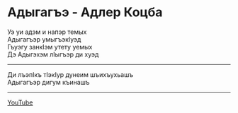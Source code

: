 # Адыгагъэ - Адлер Коцба

Уэ уи адэм и напэр темых  
Адыгагъэр умыгъэкIуэд  
Гъуэгу занкIэм утету уемых  
Дэ Адыгэхэм лIыгъэр ди хуэд  

---

Ди лъэпIкъ тIэкIур дунеим шъихъухьашъ  
Адыгагъэр дигум къинашъ

---

[YouTube](https://www.youtube.com/watch?v=8hD52gc01CI)
